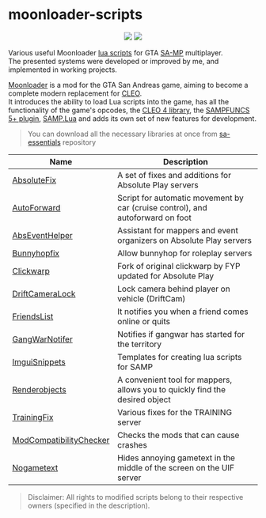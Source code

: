 # moonloader-scripts 

<p align="center">
    <img src="https://img.shields.io/badge/made%20for-GTA%20SA--MP-blue" >
    <img src="https://img.shields.io/badge/Moonloader-v0.26-blue">
</p>

Various useful Moonloader [lua scripts](https://www.blast.hk/threads/22707/) for GTA [SA-MP](https://sampwiki.blast.hk/wiki/Main_Page) multiplayer.  
The presented systems were developed or improved by me, and implemented in working projects.  

[Moonloader](https://www.blast.hk/threads/13305/) is a mod for the GTA San Andreas game, aiming to become a complete modern replacement for [CLEO](https://cleo.li/ru/index.html).  
It introduces the ability to load Lua scripts into the game, has all the functionality of the game's opcodes, the [CLEO 4 library](https://cleo.li/ru/index.html), the [SAMPFUNCS 5+ plugin](https://www.blast.hk/threads/17/), [SAMP.Lua](https://github.com/THE-FYP/SAMP.Lua) and adds its own set of new features for development.  

> You can download all the necessary libraries at once from [sa-essentials](https://github.com/ins1x/sa-essentials) repository

| Name | Description |
| --- | --- |
| [AbsoluteFix](https://github.com/ins1x/moonloader-scripts/tree/main/luascripts/absolutefix) | A set of fixes and additions for Absolute Play servers |
| [AutoForward](https://github.com/ins1x/moonloader-scripts/blob/main/luascripts/AutoForward.lua) | Script for automatic movement by car (cruise control), and autoforward on foot |
| [AbsEventHelper](https://github.com/ins1x/AbsEventHelper) | Assistant for mappers and event organizers on Absolute Play servers |
| [Bunnyhopfix](https://github.com/ins1x/moonloader-scripts/tree/main/luascripts/bunnyhopfix.lua) | Allow bunnyhop for roleplay servers |
| [Clickwarp](https://github.com/ins1x/moonloader-scripts/tree/main/luascripts/clickwarp/) | Fork of original clickwarp by FYP updated for Absolute Play |
| [DriftСameraLock](https://github.com/ins1x/moonloader-scripts/tree/main/luascripts/DriftСameraLock.lua) | Lock camera behind player on vehicle (DriftCam) |
| [FriendsList](https://github.com/ins1x/moonloader-scripts/tree/main/friendslist/) | It notifies you when a friend comes online or quits |
| [GangWarNotifer](https://github.com/ins1x/moonloader-scripts/tree/main/luascripts/GangWarNotifier.lua) | Notifies if gangwar has started for the territory |
| [ImguiSnippets](https://github.com/ins1x/moonloader-scripts/tree/main/luascripts/snippets) | Templates for creating lua scripts for SAMP |
| [Renderobjects](https://github.com/ins1x/moonloader-scripts/tree/main/luascripts/renderobjects) | A convenient tool for mappers, allows you to quickly find the desired object |
| [TrainingFix](https://github.com/ins1x/moonloader-scripts/tree/main/luascripts/training-fixes) | Various fixes for the TRAINING server |
| [ModCompatibilityChecker](https://github.com/ins1x/moonloader-scripts/tree/main/luascripts/ModCompatibilityChecker.lua) | Checks the mods that can cause crashes |
| [Nogametext](https://github.com/ins1x/moonloader-scripts/tree/main/luascripts/nogametext.lua) | Hides annoying gametext in the middle of the screen on the UIF server |

> Disclaimer: All rights to modified scripts belong to their respective owners (specified in the description).